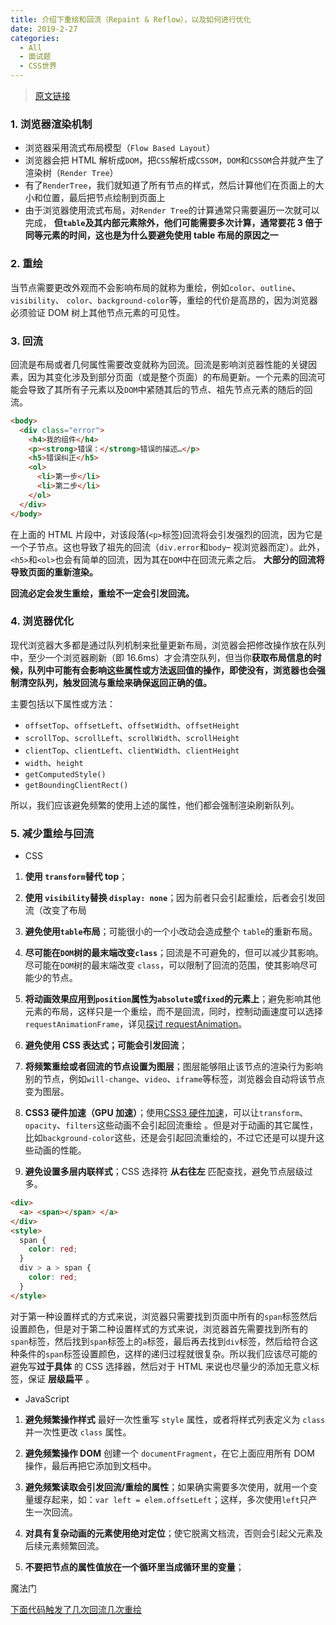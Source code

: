 ```yaml
---
title: 介绍下重绘和回流（Repaint & Reflow），以及如何进行优化
date: 2019-2-27
categories:
  - All
  - 面试题
  - CSS世界
---
```


> [原文链接](https://github.com/Advanced-Frontend/Daily-Interview-Question/issues/24)

### 1. 浏览器渲染机制

- 浏览器采用流式布局模型（`Flow Based Layout`）
- 浏览器会把 HTML 解析成`DOM`，把`CSS`解析成`CSSOM`，`DOM`和`CSSOM`合并就产生了渲染树（`Render Tree`）
- 有了`RenderTree`，我们就知道了所有节点的样式，然后计算他们在页面上的大小和位置，最后把节点绘制到页面上
- 由于浏览器使用流式布局，对`Render Tree`的计算通常只需要遍历一次就可以完成， **但`table`及其内部元素除外，他们可能需要多次计算，通常要花 3 倍于同等元素的时间，这也是为什么要避免使用 table 布局的原因之一**

### 2. 重绘

当节点需要更改外观而不会影响布局的就称为重绘，例如`color`、`outline`、`visibility`、 `color`、`background-color`等，重绘的代价是高昂的，因为浏览器必须验证 DOM 树上其他节点元素的可见性。

### 3. 回流

回流是布局或者几何属性需要改变就称为回流。回流是影响浏览器性能的关键因素，因为其变化涉及到部分页面（或是整个页面）的布局更新。一个元素的回流可能会导致了其所有子元素以及`DOM`中紧随其后的节点、祖先节点元素的随后的回流。

```html
<body>
  <div class="error">
    <h4>我的组件</h4>
    <p><strong>错误：</strong>错误的描述…</p>
    <h5>错误纠正</h5>
    <ol>
      <li>第一步</li>
      <li>第二步</li>
    </ol>
  </div>
</body>
```

在上面的 HTML 片段中，对该段落(`<p>`标签)回流将会引发强烈的回流，因为它是一个子节点。这也导致了祖先的回流（`div.error`和`body`– 视浏览器而定）。此外，`<h5>`和`<ol>`也会有简单的回流，因为其在`DOM`中在回流元素之后。 **大部分的回流将导致页面的重新渲染。**

**回流必定会发生重绘，重绘不一定会引发回流。**

### 4. 浏览器优化

现代浏览器大多都是通过队列机制来批量更新布局，浏览器会把修改操作放在队列中，至少一个浏览器刷新（即 16.6ms）才会清空队列，但当你**获取布局信息的时候，队列中可能有会影响这些属性或方法返回值的操作，即使没有，浏览器也会强制清空队列，触发回流与重绘来确保返回正确的值。**

主要包括以下属性或方法：

- `offsetTop`、`offsetLeft`、`offsetWidth`、`offsetHeight`
- `scrollTop`、`scrollLeft`、`scrollWidth`、`scrollHeight`
- `clientTop`、`clientLeft`、`clientWidth`、`clientHeight`
- `width`、`height`
- `getComputedStyle()`
- `getBoundingClientRect()`

所以，我们应该避免频繁的使用上述的属性，他们都会强制渲染刷新队列。

### 5. 减少重绘与回流

- CSS

1. **使用 `transform`替代 top**；

2. **使用 `visibility`替换 `display: none`**；因为前者只会引起重绘，后者会引发回流（改变了布局

3. **避免使用`table`布局**；可能很小的一个小改动会造成整个 `table`的重新布局。

4. **尽可能在`DOM`树的最末端改变`class`**；回流是不可避免的，但可以减少其影响。尽可能在`DOM`树的最末端改变 `class`，可以限制了回流的范围，使其影响尽可能少的节点。

5. **将动画效果应用到`position`属性为`absolute`或`fixed`的元素上**；避免影响其他元素的布局，这样只是一个重绘，而不是回流，同时，控制动画速度可以选择 `requestAnimationFrame`，详见[探讨 requestAnimation](https://github.com/sisterAn/blog/issues/30ues/30)。

6. **避免使用 CSS 表达式；可能会引发回流**；

7. **将频繁重绘或者回流的节点设置为图层**；图层能够阻止该节点的渲染行为影响别的节点，例如`will-change`、`video`、`iframe`等标签，浏览器会自动将该节点变为图层。

8. **CSS3 硬件加速（GPU 加速）**；使用[CSS3 硬件加速](https://www.w3cplus.com/css3/introduction-to-hardware-acceleration-css-animations.html)，可以让`transform`、`opacity`、`filters`这些动画不会引起回流重绘 。但是对于动画的其它属性，比如`background-color`这些，还是会引起回流重绘的，不过它还是可以提升这些动画的性能。

9. **避免设置多层内联样式**；CSS 选择符 **从右往左** 匹配查找，避免节点层级过多。

```html
<div>
  <a> <span></span> </a>
</div>
<style>
  span {
    color: red;
  }
  div > a > span {
    color: red;
  }
</style>
```

对于第一种设置样式的方式来说，浏览器只需要找到页面中所有的`span`标签然后设置颜色，但是对于第二种设置样式的方式来说，浏览器首先需要找到所有的 `span`标签，然后找到`span`标签上的`a`标签，最后再去找到`div`标签，然后给符合这种条件的`span`标签设置颜色，这样的递归过程就很复杂。所以我们应该尽可能的避免写**过于具体** 的 CSS 选择器，然后对于 HTML 来说也尽量少的添加无意义标签，保证 **层级扁平** 。

- JavaScript

1. **避免频繁操作样式** 最好一次性重写 `style` 属性，或者将样式列表定义为 `class` 并一次性更改 `class` 属性。

2. **避免频繁操作 DOM** 创建一个 `documentFragment`，在它上面应用所有 DOM 操作，最后再把它添加到文档中。

3. **避免频繁读取会引发回流/重绘的属性**；如果确实需要多次使用，就用一个变量缓存起来，如：`var left = elem.offsetLeft`；这样，多次使用`left`只产生一次回流。

4. **对具有复杂动画的元素使用绝对定位**；使它脱离文档流，否则会引起父元素及后续元素频繁回流。

5. **不要把节点的属性值放在一个循环里当成循环里的变量**；

魔法门

[下面代码触发了几次回流几次重绘](https://mp.weixin.qq.com/s/QfgjbqsvlWo6y9DMobo1BQ)
